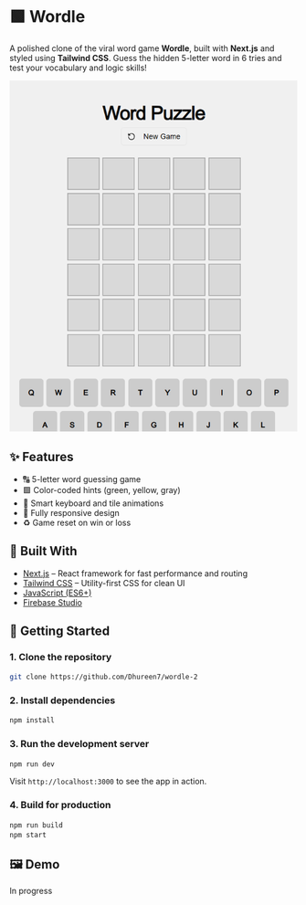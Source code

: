 # 🟩 Wordle

A polished clone of the viral word game **Wordle**, built with **Next.js** and styled using **Tailwind CSS**.
Guess the hidden 5-letter word in 6 tries and test your vocabulary and logic skills!

![Wordle Clone Screenshot](./public/image.png)

## ✨ Features

* 🔠 5-letter word guessing game
* 🟩 Color-coded hints (green, yellow, gray)
* 🧠 Smart keyboard and tile animations
* 📱 Fully responsive design
* ♻️ Game reset on win or loss

## 🔧 Built With

* [Next.js](https://nextjs.org/) – React framework for fast performance and routing
* [Tailwind CSS](https://tailwindcss.com/) – Utility-first CSS for clean UI
* [JavaScript (ES6+)](https://developer.mozilla.org/en-US/docs/Web/JavaScript)
* [Firebase Studio](https://firebase.studio/)

## 🚀 Getting Started

### 1. Clone the repository

```bash
git clone https://github.com/Dhureen7/wordle-2
```

### 2. Install dependencies

```bash
npm install
```

### 3. Run the development server

```bash
npm run dev
```

Visit `http://localhost:3000` to see the app in action.

### 4. Build for production

```bash
npm run build
npm start
```

## 🖼️ Demo

In progress
